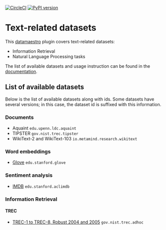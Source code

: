 [![CircleCI](https://circleci.com/gh/experimaestro/datamaestro_text.svg?style=svg)](https://circleci.com/gh/experimaestro/datamaestro) [![PyPI version](https://badge.fury.io/py/datamaestro-text.svg)](https://badge.fury.io/py/datamaestro-text)

# Text-related datasets

This [datamaestro](https://github.com/bpiwowar/datasets) plugin covers text-related datasets:

- Information Retrieval
- Natural Language Processing tasks

The list of available datasets and usage instruction can be found in the [documentation](http://bpiwowar.github.io/datamaestro_text/).

## List of available datasets

Below is the list of available datasets along with ids. Some datasets have several versions; in this case, the dataset id is suffixed with this information.

### Documents

- Aquaint `edu.upenn.ldc.aquaint`
- TIPSTER `gov.nist.trec.tipster`
- WikiText-2 and WikiText-103 `io.metamind.research.wikitext`

### Word embeddings

- [Glove](http://nlp.stanford.edu/projects/glove/) `edu.stanford.glove`

### Sentiment analysis

- [IMDB](http://ai.stanford.edu/~amaas/data/sentiment) `edu.stanford.aclimdb`

### Information Retrieval

#### TREC

- [TREC-1 to TREC-8, Robust 2004 and 2005](https://trec.nist.gov/) `gov.nist.trec.adhoc`
